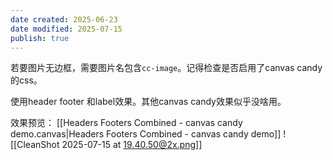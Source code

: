 ```yaml
---
date created: 2025-06-23
date modified: 2025-07-15
publish: true
---
```


若要图片无边框，需要图片名包含`cc-image`。记得检查是否启用了canvas candy的css。

使用header footer 和label效果。其他canvas candy效果似乎没啥用。

效果预览：
[[Headers Footers Combined - canvas candy demo.canvas|Headers Footers Combined - canvas candy demo]]
![[CleanShot 2025-07-15 at 19.40.50@2x.png]]